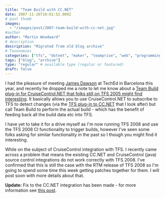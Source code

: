 ```yaml
---
title: "Team Build with CC.NET"
date: 2007-11-26T10:01:52.000Z
# post thumb
images:
  - "/images/post/2007-team-build-with-cc-net.jpg"
#author
author: "Martin Woodward"
# description
description: "Migrated from old blog archive"
# Taxonomies
categories: ["tfs", "dotnet", "maker", "teamprise", "web", "programming"]
tags: ["blog", "archive"]
type: "regular" # available type (regular or featured)
draft: false
---
```

I had the pleasure of meeting [James Dawson](http://blogs.conchango.com/jamesdawson) at TechEd in Barcelona this year, and recently he dropped me a note to let me know about a [Team Build plug-in for CruiseControl.NET that folks still on TFS 2005 might find interesting](http://blogs.conchango.com/jamesdawson/archive/2007/11/24/TeamBuild-Plug_2D00_in-for-CruiseControl.NET-now-on-CodePlex.aspx).  It basically allows you to use CruiseControl.NET to subscribe to TFS to detect changes (via the [TFS plug-in to CC.NET](http://www.codeplex.com/TFSCCNetPlugin/) that I look after) but call Team Build to perform the actual build - which has the benefit of feeding back all the build data etc into TFS. 

I have yet to take it for a drive myself as I'm now running TFS 2008 and use the TFS 2008 CI functionality to trigger builds, however I've seen some folks asking for similar functionality in the past so I though you might find it interesting. 

While on the subject of CruiseControl integration with TFS.  I recently came across a problem that means the existing CC.NET and CruiseControl (java) source control integrations do not work correctly with TFS 2008.  I've confirmed that this is still the case with the RTM release of TFS 2008 so I'm going to spend some time this week getting patches together for them.  I will post soon with more details about that. 

**Update:**  Fix to the CC.NET integration has been made - for more information see [this post](http://www.woodwardweb.com/vsts/000403.html).